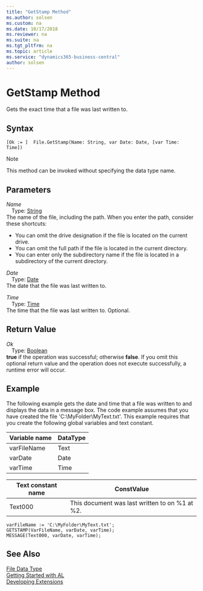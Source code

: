 ```yaml
---
title: "GetStamp Method"
ms.author: solsen
ms.custom: na
ms.date: 10/17/2018
ms.reviewer: na
ms.suite: na
ms.tgt_pltfrm: na
ms.topic: article
ms.service: "dynamics365-business-central"
author: solsen
---
```

[//]: # (START>DO_NOT_EDIT)
[//]: # (IMPORTANT:Do not edit any of the content between here and the END>DO_NOT_EDIT.)
[//]: # (Any modifications should be made in the .xml files in the ModernDev repo.)
# GetStamp Method
Gets the exact time that a file was last written to.

## Syntax
```
[Ok := ]  File.GetStamp(Name: String, var Date: Date, [var Time: Time])
```
> [!NOTE]  
> This method can be invoked without specifying the data type name.  
## Parameters
*Name*  
&emsp;Type: [String](../string/string-data-type.md)  
The name of the file, including the path. When you enter the path, consider these shortcuts:
-   You can omit the drive designation if the file is located on the current drive.
-   You can omit the full path if the file is located in the current directory.
-   You can enter only the subdirectory name if the file is located in a subdirectory of the current directory.
          
*Date*  
&emsp;Type: [Date](../date/date-data-type.md)  
The date that the file was last written to.
        
*Time*  
&emsp;Type: [Time](../time/time-data-type.md)  
The time that the file was last written to. Optional.
        


## Return Value
*Ok*  
&emsp;Type: [Boolean](../boolean/boolean-data-type.md)  
**true** if the operation was successful; otherwise **false**.  If you omit this optional return value and the operation does not execute successfully, a runtime error will occur.    


[//]: # (IMPORTANT: END>DO_NOT_EDIT)

## Example  
 The following example gets the date and time that a file was written to and displays the data in a message box. The code example assumes that you have created the file 'C:\\MyFolder\\MyText.txt'. This example requires that you create the following global variables and text constant.  
  
|Variable name|DataType|  
|-------------------|--------------|  
|varFileName|Text|  
|varDate|Date|  
|varTime|Time|  
  
|Text constant name|ConstValue|  
|------------------------|----------------|  
|Text000|This document was last written to on %1 at %2.|  
  
```  
varFileName := 'C:\MyFolder\MyText.txt';  
GETSTAMP(VarFileName, varDate, varTime);  
MESSAGE(Text000, varDate, varTime);  
```  

## See Also
[File Data Type](file-data-type.md)  
[Getting Started with AL](../../devenv-get-started.md)  
[Developing Extensions](../../devenv-dev-overview.md)